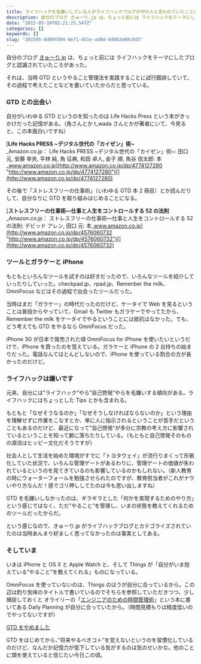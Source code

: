 ```yaml
---
title: ライフハックを毛嫌いしている人がライフハックブログの中の人と言われていたことについて
description: 自分のブログ きゅーり.jp は、ちょっと前には ライフハックをテーマにしたブログと認識されていたころがあった。
date: "2015-05-10T02:21:25.547Z"
categories: []
keywords: []
slug: "201505-8d09fd94-0e71-451e-ad8d-84002e80c0d3"
---
```


自分のブログ [きゅーり.jp](http://blog.qli.jp/) は、ちょっと前には ライフハックをテーマにしたブログと認識されていたころがあった。

それは、当時 GTD というやること管理法を実践することに試行錯誤していて、その過程で考えたことなどを書いていたからだと思っている。

### GTD との出会い

自分がいわゆる GTD というのを知ったのは Life Hacks Press という本がきっかけだった記憶がある。（角さんとか t_wada さんとかが著者にいて、今見ると、この本面白いですね）

[**Life Hacks PRESS ~デジタル世代の「カイゼン」術~**  
\_Amazon.co.jp： Life Hacks PRESS ~デジタル世代の「カイゼン」術~: 田口 元, 安藤 幸央, 平林 純, 角 征典, 和田 卓人, 金子 順, 角谷 信太郎: 本\_www.amazon.co.jp](http://www.amazon.co.jp/dp/4774127280 "http://www.amazon.co.jp/dp/4774127280")[](http://www.amazon.co.jp/dp/4774127280)

その後で「ストレスフリーの仕事術」（いわゆる GTD 本 2 冊目）とか読んだりして、自分なりに GTD を取り組みはじめることになる。

[**ストレスフリーの仕事術―仕事と人生をコントロールする 52 の法則**  
\_Amazon.co.jp： ストレスフリーの仕事術―仕事と人生をコントロールする 52 の法則: デビッド アレン, 田口 元: 本\_www.amazon.co.jp](http://www.amazon.co.jp/dp/4576060732 "http://www.amazon.co.jp/dp/4576060732")[](http://www.amazon.co.jp/dp/4576060732)

### ツールとガラケーと iPhone

もともといろんなツールを試すのは好きだったので、いろんなツールを紹介していったりしていった。checkpad.jp、rpad.jp、Remenber the milk、OmniFocus などはその過程で出会ったツールだった。

当時はまだ「ガラケー」の時代だったのだけど、ケータイで Web を見るということは普段からやっていて、Gmail も Twitter もガラケーでやってたから、Remember the milk をケータイでやるということには抵抗はなかった。でも、どう考えても GTD をやるなら OmniFocus だった。

iPhone 3G が日本で発売された頃 OmniFocus for iPhone を使いたいというだけで、iPhone を買ったのを覚えている。ガラケーと iPhone の 2 台持ちの始まりだった。電話なんてほとんどしないので、iPhone を使っている割合の方が長かったのだけど。

### ライフハックは嫌いです

元来、自分には”ライフハック”やら”自己啓発”やらを毛嫌いする傾向がある。ライフハックにはちょっとした Tips とかも含まれる。

もともと「なぜそうなるのか」「なぜそうしなければならないのか」という理由を理解せずに作業をこなすとか、単に人に指示されるということが苦手だということもあるのだけど、最近になって”自己啓発”が多分に宗教の考え方に影響されているということを知って腑に落ちたりしている。（もともと自己啓発そのものの源流はヒッピー文化だそうですが）

社会人として生活を始めた環境がすでに「トヨタウェイ」が流行りまくって形骸化していた状況で、いろんな管理ゲートがあるわりに、管理ゲートの価値が失われているというのを見てきているのも影響しているのかもしれない。（新人教育の時にウォーターフォールを勉強させられたのですが、教育担当者がこれがナウいやり方なんだ！感でゴリ押ししてたのは今も思い出しますね）

GTD を毛嫌いしなかったのは、ギラギラとした「何かを実現するためのやり方」という感じではなく、ただ”やること”を管理し、いまの状態を教えてくれるためのツールだったからだ。

という感じなので、きゅーり.jp がライフハックブログとカテゴライズされていたのは当時あんまり好ましく思ってなかったのは事実としてある。

### そしていま

いまは iPhone と OS X と Apple Watch と、そして Things が「自分がいま抱えている”やること”を教えてくれる」ものになっている。

OmniFocus を使っていないのは、Things のほうが自分に合っているから。この辺は釣り気味のタイトルで書いているのでそちらを参照していただきつつ、少し捕捉しておくと オライリーの「[エンジニアのための時間管理術](http://www.amazon.co.jp/dp/4873113075)」という本に書いてある Daily Planning が自分に合っていたから。（時間見積もりは精度低いのでやってないですが）

[GTD をやめました](/posts/db4993a1-7422-4f9a-a73f-b8bec1cd2acf/)

GTD をはじめてから、”将来やるべきコト”を覚えないというのを習慣化しているのだけど、なんだか記憶力が低下している気がするのは気のせいかな。他のことに頭を使えていると信じたい今日この頃。
